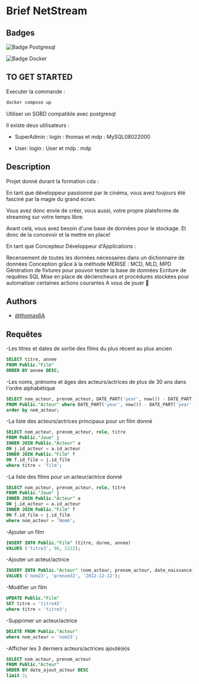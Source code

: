 # Brief NetStream




## Badges

![Badge Postgresql](https://img.shields.io/badge/PostgreSQL-316192?style=for-the-badge&logo=postgresql&logoColor=white)

![Badge Docker](https://img.shields.io/badge/docker-%230db7ed.svg?style=for-the-badge&logo=docker&logoColor=white)

## TO GET STARTED
Executer la commande :
```cmd
docker compose up
```

Utiliser un SGBD compatible avec postgresql

Il existe deux utilisateurs :

- SuperAdmin : login : thomas et mdp : MySQL08022000

- User: login : User et mdp : mdp

## Description

Projet donné durant la formation cda :

En tant que développeur passionné par le cinéma, vous avez toujours été fasciné par la magie du grand écran.

Vous avez donc envie de créer, vous aussi, votre propre plateforme de streaming sur votre temps libre.

Avant celà, vous avez besoin d'une base de données pour le stockage. Et donc de la concevoir et la mettre en place!

En tant que Concepteur Développeur d'Applications :

Recensement de toutes les données nécessaires dans un dictionnaire de données
Conception grâce à la méthode MERISE : MCD, MLD, MPD
Génération de fixtures pour pouvoir tester la base de données
Ecriture de requêtes SQL
Mise en place de déclencheurs et procédures stockées pour automatiser certaines actions courantes
A vous de jouer 🙂

## Authors

- [@thomas6A](https://github.com/Thomas6A)

## Requêtes

-Les titres et dates de sortie des films du plus récent au plus ancien
```sql
SELECT titre, annee 
FROM Public."Film" 
ORDER BY annee DESC;
```
-Les noms, prénoms et âges des acteurs/actrices de plus de 30 ans dans l'ordre alphabétique
```sql
SELECT nom_acteur, prenom_acteur, DATE_PART('year', now()) - DATE_PART('year', date_naissance) as age 
FROM Public."Acteur" where DATE_PART('year', now()) - DATE_PART('year', date_naissance) < 30
order by nom_acteur;
```
-La liste des acteurs/actrices principaux pour un film donné
```sql
SELECT nom_acteur, prenom_acteur, role, titre 
FROM Public."Joue" j
INNER JOIN Public."Acteur" a
ON j.id_acteur = a.id_acteur
INNER JOIN Public."Film" f
ON f.id_film = j.id_film
where titre = 'film';
```
-La liste des films pour un acteur/actrice donné
```sql
SELECT nom_acteur, prenom_acteur, role, titre 
FROM Public."Joue" j
INNER JOIN Public."Acteur" a
ON j.id_acteur = a.id_acteur
INNER JOIN Public."Film" f
ON f.id_film = j.id_film
where nom_acteur = 'Nom6';
```
-Ajouter un film
```sql
INSERT INTO Public."Film" (titre, duree, annee) 
VALUES ('titre3', 98, 2222);
```

-Ajouter un acteur/actrice
```sql
INSERT INTO Public."Acteur" (nom_acteur, prenom_acteur, date_naissance) 
VALUES ('nom23', 'prenom32', '2012-12-12');
```

-Modifier un film
```sql
UPDATE Public."Film" 
SET titre = 'titre42' 
where titre = 'titre3';
```

-Supprimer un acteur/actrice
```sql
DELETE FROM Public."Acteur" 
where nom_acteur = 'nom23';
```

-Afficher les 3 derniers acteurs/actrices ajouté(e)s
```sql
SELECT nom_acteur, prenom_acteur
FROM Public."Acteur" 
ORDER BY date_ajout_acteur DESC
limit 3;
```